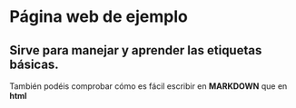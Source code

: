 # Página web de ejemplo
## Sirve para manejar y aprender las etiquetas básicas.
También podéis comprobar cómo es fácil escribir en **MARKDOWN** que en **html**
